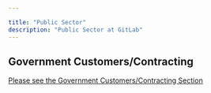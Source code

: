 ```yaml
---

title: "Public Sector"
description: "Public Sector at GitLab"
---
```








## Government Customers/Contracting

[Please see the Government Customers/Contracting Section](https://internal.gitlab.com/handbook/sales/public-sector/#government-customerscontracting)
